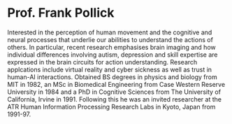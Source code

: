 # Prof. Frank Pollick

Interested in the perception of human movement and the cognitive and neural processes that underlie our abilities to understand the actions of others. In particular, recent research emphasises brain imaging and how individual differences involving autism, depression and skill expertise are expressed in the brain circuits for action understanding. Research applcations include virtual reality and cyber sickness as well as trust in human-AI interactions. Obtained BS degrees in physics and biology from MIT in 1982, an MSc in Biomedical Engineering from Case Western Reserve University in 1984 and a PhD in Cognitive Sciences from The University of California, Irvine in 1991. Following this he was an invited researcher at the ATR Human Information Processing Research Labs in Kyoto, Japan from 1991-97.